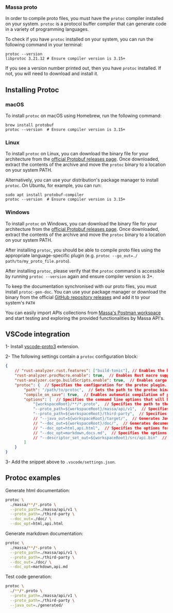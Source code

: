 <!-- Copyright (c) 2023 MASSA LABS <info@massa.net> -->

### Massa proto

In order to compile proto files, you must have the `protoc` compiler installed on your system. `protoc` is a protocol buffer compiler that can generate code in a variety of programming languages.

To check if you have `protoc` installed on your system, you can run the following command in your terminal:

```
protoc --version
libprotoc 3.21.12 # Ensure compiler version is 3.15+
```

If you see a version number printed out, then you have `protoc` installed. If not, you will need to download and install it.

Installing Protoc
-----------------

### macOS

To install `protoc` on macOS using Homebrew, run the following command:

```
brew install protobuf
protoc --version  # Ensure compiler version is 3.15+
```

### Linux

To install `protoc` on Linux, you can download the binary file for your architecture from the [official Protobuf releases page](https://github.com/protocolbuffers/protobuf/releases). Once downloaded, extract the contents of the archive and move the `protoc` binary to a location on your system PATH.

Alternatively, you can use your distribution's package manager to install `protoc`. On Ubuntu, for example, you can run:

```
sudo apt install protobuf-compiler
protoc --version  # Ensure compiler version is 3.15+
```

### Windows

To install `protoc` on Windows, you can download the binary file for your architecture from the [official Protobuf releases page](https://github.com/protocolbuffers/protobuf/releases). Once downloaded, extract the contents of the archive and move the `protoc` binary to a location on your system PATH.

After installing `protoc`, you should be able to compile proto files using the appropriate language-specific plugin (e.g. `protoc --go_out=./ path/to/my_proto_file.proto`).

After installing `protoc`, please verify that the `protoc` command is accessible by running `protoc --version` again and ensure compiler version is 3+.

To keep the documentation synchronised with our proto files, you must install `protoc-gen-doc`. You can use your package manager or download the binary from the official [GitHub repository releases](https://github.com/pseudomuto/protoc-gen-doc/releases) and add it to your system's `PATH`

You can easily import APIs collections from [Massa's Postman workspace](https://www.postman.com/massalabs) and start testing and exploring the provided functionalities by Massa API's.

VSCode integration
------------------

1- Install [vscode-proto3](https://marketplace.visualstudio.com/items?itemName=zxh404.vscode-proto3) extension.

2- The following settings contain a `protoc` configuration block:

```json
{
    // "rust-analyzer.rust.features": ["build-tonic"], // Enables the build-tonic feature for the Rust Analyzer extension.
    "rust-analyzer.procMacro.enable": true,  // Enables Rust macro support for the Rust Analyzer extension.
    "rust-analyzer.cargo.buildScripts.enable": true,  // Enables cargo build scripts for the Rust Analyzer extension.
    "protoc": {  // Specifies the configuration for the protoc plugin.
        "path": "/path/to/protoc",  // Sets the path to the protoc binary that will be used to compile the protobuf files.
        "compile_on_save": true,  // Enables automatic compilation of protobuf files when they are saved.
        "options": [  // Specifies the command line options that will be passed to protoc.
            "{workspaceRoot}/**/*.proto",  // Specifies the path to the protobuf files that should be compiled.
            "--proto_path=${workspaceRoot}/massa/api/v1",  // Specifies the directory to search for imported protobuf files.
            "--proto_path=${workspaceRoot}/third-party",  // Specifies the directory to search for imported third-party protobuf files.
            // "--java_out=${workspaceRoot}/target/",  // Generates Java code from the protobuf files.
            // "--doc_out=${workspaceRoot}/doc/",  // Generates documentation in HTML/markdown format from the protobuf files.
            // "--doc_opt=html,api.html",  // Specifies the options for generating the HTML documentation.
            // "--doc_opt=markdown,docs.md",  // Specifies the options for generating the markdown documentation.
            // "--descriptor_set_out=${workspaceRoot}/src/api.bin"  // Generates a binary descriptor set for the protobuf files which is used for server reflection.
        ]
    }
}

```

3- Add the snippet above to `.vscode/settings.json`.


Protoc examples
---------------

Generate html documentation:
```bash
protoc \
  ./massa/**/*.proto \
  --proto_path=./massa/api/v1 \
  --proto_path=./third-party \
  --doc_out=./doc/ \
  --doc_opt=html,api.html
```

Generate markdown documentation:
```bash
protoc \
  ./massa/**/*.proto \
  --proto_path=./massa/api/v1 \
  --proto_path=./third-party \
  --doc_out=./doc/ \
  --doc_opt=markdown,api.md
```

Test code generation:
```bash
protoc \
  ./**/*.proto \
  --proto_path=./massa/api/v1 \
  --proto_path=./third-party \
  --java_out=./generated/
```
